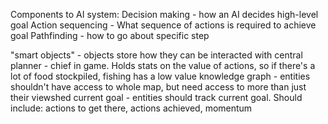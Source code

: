 
Components to AI system:
Decision making - how an AI decides high-level goal
Action sequencing - What sequence of actions is required to achieve goal
Pathfinding - how to go about specific step

"smart objects" - objects store how they can be interacted with
central planner - chief in game. Holds stats on the value of actions, so if there's a lot of food stockpiled, fishing has a low value
knowledge graph - entities shouldn't have access to whole map, but need access to more than just their viewshed
current goal - entities should track current goal. Should include: actions to get there, actions achieved, momentum

